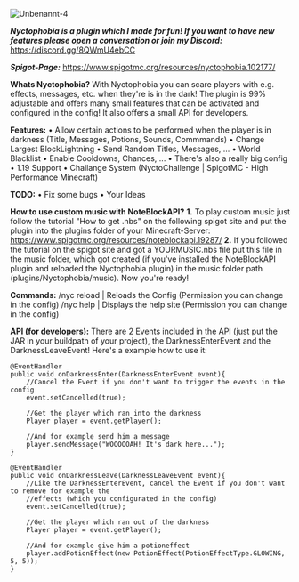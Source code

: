 ![Unbenannt-4](https://user-images.githubusercontent.com/94994775/209411253-7f738c9c-ed14-4d2c-8786-0a2d1953d822.png)

***Nyctophobia is a plugin which I made for fun! If you want to have new features please open a conversation or join my Discord:*** https://discord.gg/8QWmU4ebCC

***Spigot-Page:*** https://www.spigotmc.org/resources/nyctophobia.102177/

**Whats Nyctophobia?**
With Nyctophobia you can scare players with e.g. effects, messages, etc. when they're is in the dark! The plugin is 99% adjustable and offers many small features that can be activated and configured in the config! It also offers a small API for developers.

**Features:**
• Allow certain actions to be performed when the player is in darkness (Title, Messages, Potions, Sounds, Commmands)
• Change Largest BlockLightning
• Send Random Titles, Messages, ...
• World Blacklist
• Enable Cooldowns, Chances, ...
• There's also a really big config
• 1.19 Support
• Challange System (NyctoChallenge | SpigotMC - High Performance Minecraft)

**TODO:**
• Fix some bugs
• Your Ideas

**How to use custom music with NoteBlockAPI?**
**1.** To play custom music just follow the tutorial "How to get .nbs" on the following spigot site and put the plugin into the plugins folder of your Minecraft-Server: https://www.spigotmc.org/resources/noteblockapi.19287/
**2.** If you followed the tutorial on the spigot site and got a YOURMUSIC.nbs file put this file in the music folder, which got created (if you've installed the NoteBlockAPI plugin and reloaded the Nyctophobia plugin) in the music folder path (plugins/Nyctophobia/music). Now you're ready!

**Commands:**
/nyc reload | Reloads the Config (Permission you can change in the config)
/nyc help | Displays the help site (Permission you can change in the config)

**API (for developers):**
There are 2 Events included in the API (just put the JAR in your buildpath of your project), the DarknessEnterEvent and the DarknessLeaveEvent! Here's a example how to use it:

    @EventHandler
    public void onDarknessEnter(DarknessEnterEvent event){
        //Cancel the Event if you don't want to trigger the events in the config
        event.setCancelled(true);
       
        //Get the player which ran into the darkness
        Player player = event.getPlayer();
       
        //And for example send him a message
        player.sendMessage("WOOOOOAH! It's dark here...");
    }
   
    @EventHandler
    public void onDarknessLeave(DarknessLeaveEvent event){
        //Like the DarknessEnterEvent, cancel the Event if you don't want to remove for example the
        //effects (which you configurated in the config)
        event.setCancelled(true);

        //Get the player which ran out of the darkness
        Player player = event.getPlayer();

        //And for example give him a potioneffect
        player.addPotionEffect(new PotionEffect(PotionEffectType.GLOWING, 5, 5));
    }
